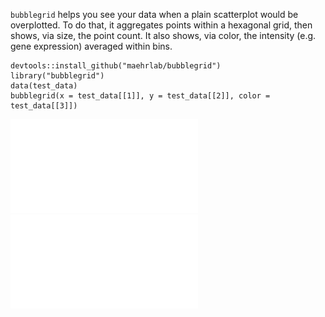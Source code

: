     
`bubblegrid` helps you see your data when a plain scatterplot would be overplotted. To do that, it aggregates points within a hexagonal grid, then shows, via size, the point count. It also shows, via color, the intensity (e.g. gene expression) averaged within bins.
    
    devtools::install_github("maehrlab/bubblegrid")
    library("bubblegrid")
    data(test_data)
    bubblegrid(x = test_data[[1]], y = test_data[[2]], color = test_data[[3]])

![A demonstration of the results](data/demo_plot_plain.pdf)
![A demonstration of the results](data/demo_plot_bubble.pdf)
